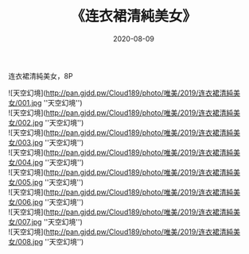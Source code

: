 ﻿---
layout: post
title:  《连衣裙清純美女》
date:   2020-08-09
img: http://pan.gjdd.pw/Cloud189/photo/唯美/2019/连衣裙清純美女/000.jpg
categories: [美女, 清纯, 唯美]
---

连衣裙清純美女，8P



![天空幻境](http://pan.gjdd.pw/Cloud189/photo/唯美/2019/连衣裙清純美女/001.jpg ''天空幻境'') <br>
![天空幻境](http://pan.gjdd.pw/Cloud189/photo/唯美/2019/连衣裙清純美女/002.jpg ''天空幻境'') <br>
![天空幻境](http://pan.gjdd.pw/Cloud189/photo/唯美/2019/连衣裙清純美女/003.jpg ''天空幻境'') <br>
![天空幻境](http://pan.gjdd.pw/Cloud189/photo/唯美/2019/连衣裙清純美女/004.jpg ''天空幻境'') <br>
![天空幻境](http://pan.gjdd.pw/Cloud189/photo/唯美/2019/连衣裙清純美女/005.jpg ''天空幻境'') <br>
![天空幻境](http://pan.gjdd.pw/Cloud189/photo/唯美/2019/连衣裙清純美女/006.jpg ''天空幻境'') <br>
![天空幻境](http://pan.gjdd.pw/Cloud189/photo/唯美/2019/连衣裙清純美女/007.jpg ''天空幻境'') <br>
![天空幻境](http://pan.gjdd.pw/Cloud189/photo/唯美/2019/连衣裙清純美女/008.jpg ''天空幻境'') <br>